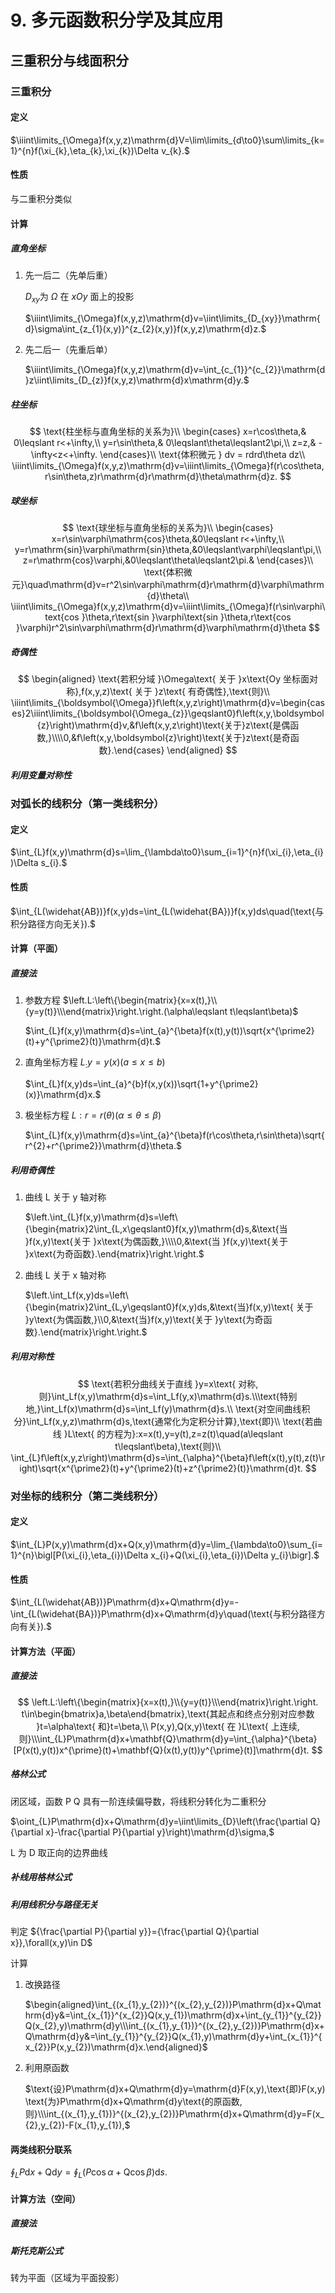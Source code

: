 # 9. 多元函数积分学及其应用

## 三重积分与线面积分

### 三重积分

#### 定义

$\iiint\limits_{\Omega}f(x,y,z)\mathrm{d}V=\lim\limits_{d\to0}\sum\limits_{k=1}^{n}f(\xi_{k},\eta_{k},\xi_{k})\Delta v_{k}.$

#### 性质

与二重积分类似

#### 计算

##### 直角坐标

1. 先一后二（先单后重）

   $D_{xy} \text{为 } \Omega \text{ 在 } xOy \text{ 面上的投影}$

   $\iiint\limits_{\Omega}f(x,y,z)\mathrm{d}v=\iint\limits_{D_{xy}}\mathrm{d}\sigma\int_{z_{1}(x,y)}^{z_{2}(x,y)}f(x,y,z)\mathrm{d}z.$

2. 先二后一（先重后单）

   $\iiint\limits_{\Omega}f(x,y,z)\mathrm{d}v=\int_{c_{1}}^{c_{2}}\mathrm{d}z\iint\limits_{D_{z}}f(x,y,z)\mathrm{d}x\mathrm{d}y.$

##### 柱坐标

$$
\text{柱坐标与直角坐标的关系为}\\
\begin{cases}
x=r\cos\theta,& 0\leqslant r<+\infty,\\
y=r\sin\theta,& 0\leqslant\theta\leqslant2\pi,\\
z=z,& -\infty<z<+\infty.
\end{cases}\\
\text{体积微元 } dv = rdrd\theta dz\\
\iiint\limits_{\Omega}f(x,y,z)\mathrm{d}v=\iiint\limits_{\Omega}f(r\cos\theta,r\sin\theta,z)r\mathrm{d}r\mathrm{d}\theta\mathrm{d}z.
$$

##### 球坐标

$$
\text{球坐标与直角坐标的关系为}\\
\begin{cases}
x=r\sin\varphi\mathrm{cos}\theta,&0\leqslant r<+\infty,\\
y=r\mathrm{sin}\varphi\mathrm{sin}\theta,&0\leqslant\varphi\leqslant\pi,\\
z=r\mathrm{cos}\varphi,&0\leqslant\theta\leqslant2\pi.&
\end{cases}\\
\text{体积微元}\quad\mathrm{d}v=r^2\sin\varphi\mathrm{d}r\mathrm{d}\varphi\mathrm{d}\theta\\
\iiint\limits_{\Omega}f(x,y,z)\mathrm{d}v=\iiint\limits_{\Omega}f(r\sin\varphi\text{cos }\theta,r\text{sin }\varphi\text{sin }\theta,r\text{cos }\varphi)r^2\sin\varphi\mathrm{d}r\mathrm{d}\varphi\mathrm{d}\theta
$$

##### 奇偶性

$$
\begin{aligned}
\text{若积分域 }\Omega\text{ 关于 }x\text{Oy 坐标面对称},f(x,y,z)\text{ 关于 }z\text{ 有奇偶性},\text{则}\\
\iiint\limits_{\boldsymbol{\Omega}}f\left(x,y,z\right)\mathrm{d}v=\begin{cases}2\iiint\limits_{\boldsymbol{\Omega_{z}}\geqslant0}f\left(x,y,\boldsymbol{z}\right)\mathrm{d}v,&f\left(x,y,z\right)\text{关于}z\text{是偶函数,}\\\\0,&f\left(x,y,\boldsymbol{z}\right)\text{关于}z\text{是奇函数}.\end{cases}
\end{aligned}
$$

##### 利用变量对称性

### 对弧长的线积分（第一类线积分）

#### 定义

$\int_{L}f(x,y)\mathrm{d}s=\lim_{\lambda\to0}\sum_{i=1}^{n}f(\xi_{i},\eta_{i})\Delta s_{i}.$

#### 性质

$\int_{L(\widehat{AB})}f(x,y)ds=\int_{L(\widehat{BA})}f(x,y)ds\quad(\text{与积分路径方向无关}).$

#### 计算（平面）

##### 直接法

1. 参数方程 $\left.L:\left\{\begin{matrix}{x=x(t),}\\{y=y(t)}\\\end{matrix}\right.\right.(\alpha\leqslant t\leqslant\beta)$

   $\int_{L}f(x,y)\mathrm{d}s=\int_{a}^{\beta}f(x(t),y(t))\sqrt{x^{\prime2}(t)+y^{\prime2}(t)}\mathrm{d}t.$

2. 直角坐标方程 $L_{:}y=y(x)(a\leqslant x\leqslant b)$

   $\int_{L}f(x,y)ds=\int_{a}^{b}f(x,y(x))\sqrt{1+y^{\prime2}(x)}\mathrm{d}x.$

3. 极坐标方程 $L:r=r(\theta)(\alpha\leqslant\theta\leqslant\beta)$

   $\int_{L}f(x,y)\mathrm{d}s=\int_{a}^{\beta}f(r\cos\theta,r\sin\theta)\sqrt{r^{2}+r^{\prime2}}\mathrm{d}\theta.$

##### 利用奇偶性

1. 曲线 L 关于 y 轴对称

   $\left.\int_{L}f(x,y)\mathrm{d}s=\left\{\begin{matrix}2\int_{L,x\geqslant0}f(x,y)\mathrm{d}s,&\text{当 }f(x,y)\text{关于 }x\text{为偶函数,}\\\\0,&\text{当 }f(x,y)\text{关于 }x\text{为奇函数}.\end{matrix}\right.\right.$

2. 曲线 L 关于 x 轴对称

   $\left.\int_Lf(x,y)ds=\left\{\begin{matrix}2\int_{L,y\geqslant0}f(x,y)ds,&\text{当}f(x,y)\text{ 关于 }y\text{为偶函数,}\\0,&\text{当}f(x,y)\text{关于 }y\text{为奇函数}.\end{matrix}\right.\right.$

##### 利用对称性

$$
\text{若积分曲线关于直线 }y=x\text{ 对称,则}\int_Lf(x,y)\mathrm{d}s=\int_Lf(y,x)\mathrm{d}s.\\\text{特别地,}\int_Lf(x)\mathrm{d}s=\int_Lf(y)\mathrm{d}s.\\
\text{对空间曲线积分}\int_Lf(x,y,z)\mathrm{d}s,\text{通常化为定积分计算},\text{即}\\
\text{若曲线 }L\text{ 的方程为}:x=x(t),y=y(t),z=z(t)\quad(a\leqslant t\leqslant\beta),\text{则}\\
\int_{L}f\left(x,y,z\right)\mathrm{d}s=\int_{\alpha}^{\beta}f\left(x(t),y(t),z(t)\right)\sqrt{x^{\prime2}(t)+y^{\prime2}(t)+z^{\prime2}(t)}\mathrm{d}t.
$$



### 对坐标的线积分（第二类线积分）

#### 定义

$\int_{L}P(x,y)\mathrm{d}x+Q(x,y)\mathrm{d}y=\lim_{\lambda\to0}\sum_{i=1}^{n}\bigl[P(\xi_{i},\eta_{i})\Delta x_{i}+Q(\xi_{i},\eta_{i})\Delta y_{i}\bigr].$

#### 性质

$\int_{L(\widehat{AB})}P\mathrm{d}x+Q\mathrm{d}y=-\int_{L(\widehat{BA})}P\mathrm{d}x+Q\mathrm{d}y\quad(\text{与积分路径方向有关}).$

#### 计算方法（平面）

##### 直接法

$$
\left.L:\left\{\begin{matrix}{x=x(t),}\\{y=y(t)}\\\end{matrix}\right.\right. t\in\begin{bmatrix}a,\beta\end{bmatrix},\text{其起点和终点分别对应参数 }t=\alpha\text{ 和}t=\beta,\\
P(x,y),Q(x,y)\text{ 在 }L\text{ 上连续,则}\\\int_{L}P\mathrm{d}x+\mathbf{Q}\mathrm{d}y=\int_{\alpha}^{\beta}[P(x(t),y(t))x^{\prime}(t)+\mathbf{Q}(x(t),y(t))y^{\prime}(t)]\mathrm{d}t.
$$

##### 格林公式

闭区域，函数 P Q 具有一阶连续偏导数，将线积分转化为二重积分

$\oint_{L}P\mathrm{d}x+Q\mathrm{d}y=\iint\limits_{D}\left(\frac{\partial Q}{\partial x}-\frac{\partial P}{\partial y}\right)\mathrm{d}\sigma,$

L 为 D 取正向的边界曲线

##### 补线用格林公式

##### 利用线积分与路径无关

判定 ${\frac{\partial P}{\partial y}}={\frac{\partial Q}{\partial x}},\forall(x,y)\in D$

计算

1. 改换路径

   $\begin{aligned}\int_{(x_{1},y_{2})}^{(x_{2},y_{2})}P\mathrm{d}x+Q\mathrm{d}y&=\int_{x_{1}}^{x_{2}}Q(x,y_{1})\mathrm{d}x+\int_{y_{1}}^{y_{2}}Q(x_{2},y)\mathrm{d}y\\\int_{(x_{1},y_{1})}^{(x_{2},y_{2})}P\mathrm{d}x+Q\mathrm{d}y&=\int_{y_{1}}^{y_{2}}Q(x_{1},y)\mathrm{d}y+\int_{x_{1}}^{x_{2}}P(x,y_{2})\mathrm{d}x.\end{aligned}$

2. 利用原函数

   $\text{设}P\mathrm{d}x+Q\mathrm{d}y=\mathrm{d}F(x,y),\text{即}F(x,y)\text{为}P\mathrm{d}x+Q\mathrm{d}y\text{的原函数,则}\\\int_{(x_{1},y_{1})}^{(x_{2},y_{2})}P\mathrm{d}x+Q\mathrm{d}y=F(x_{2},y_{2})-F(x_{1},y_{1}),$

#### 两类线积分联系

$\oint_{L}P\mathrm{d}x+\mathrm{Q}\mathrm{d}y=\oint_{L}\left(P\cos\alpha+\mathrm{Q}\cos\beta\right)\mathrm{d}s.$

#### 计算方法（空间）

##### 直接法

##### 斯托克斯公式

转为平面（区域为平面投影）